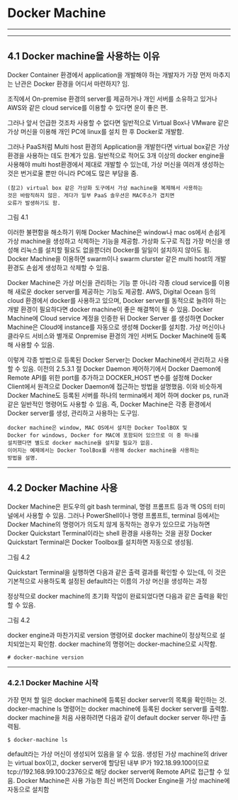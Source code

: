 # Docker Machine
---
---

## 4.1 Docker machine을 사용하는 이유

Docker Container 환경에서 application을 개발해야 하는 개발자가 가장 먼저 마추지는
난관은 Docker 환경을 어디서 마련하지? 임.

조직에서 On-premise 환경의 server를 제공하거나 개인 서버를 소유하고 있거나
AWS와 같은 cloud service를 이용할 수 있다면 운이 좋은 편.

그러나 앞서 언급한 것조차 사용할 수 없다면 일반적으로 Virtual Box나 VMware 같은
가상 머신을 이용해 개인 PC에 linux를 설치 한 후 Docker로 개발함.


그러나 PaaS처럼 Multi host 환경의 Application을 개발한다면 virtual box같은 가상
환경을 사용하는 데도 한계가 있음. 일반적으로 적어도 3개 이상의 docker engine을 
사용해야 multi host환경에서 제대로 개발할 수 있는데, 가상 머신을
여러개 생성하는 것은 번거로울 뿐만 아니라 PC에도 많은 부담을 줌.


```
(참고) virtual box 같은 가상화 도구에서 가상 machine을 복제해서 사용하는
것은 바람직하지 않은. 게다가 일부 PaaS 솔우션은 MAC주소가 겹치면
오류가 발생하기도 함.
```

그림 4.1

이러한 불편함을 해소하기 위해 Docker Machine은 window나 mac os에서 손쉽게
가상 machine을 생성하고 삭제하는 기능을 제공함. 가상화 도구로 직접 가장 머신을 생성해
리눅스를 설치할 필요도 없을뿐더러 Docker를 일일이 설치하지 않아도 됨.
Docker Machine을 이용하면 swarm이나 swarm clurster 같은 multi host의 개발환경도
손쉽게 생성하고 삭제할 수 있음.

Docker Machine은 가상 머신을 관리하는 기능 뿐 아니라 각종 cloud service를 이용해
새로운 docker server를 제공하는 기능도 제공함.
AWS, Digital Ocean 등의 cloud 환경에서 docker를 사용하고 있으며,
Docker server를 동적으로 늘려야 하는 개발 환경이 필요하다면 docker machine이 좋은
해결책이 될 수 있음. Docker Machine에 Cloud service 계정을 인증한 뒤 Docker Server
를 생성하면 Docker Machine은 Cloud에 instance를 자동으로 생성해 Docker를 설치함.
가상 머신이나 클라우드 서비스와 별개로 Onpremise 환경의 개인 서버도 Docker Machine에 
등록해 사용할 수 있음.


이렇게 각종 방법으로 등록된 Docker Server는 Docker Machine에서 관리하고 사용할 수 있음.
이전의 2.5.3.1 절 Docker Daemon 제어하기에서 Docker Daemon에 Remote API를 위한 port를
추가하고 DOCKER_HOST 변수를 설정해 Docker Client에서 원격으로 Docker Daemon에 접근하는
방법을 설명했음. 이와 비슷하게 Docker Machine도 등록된 서버를 하나의 termina에서 제어
하며 docker ps, run과 같은 일반적인 명령어도 사용할 수 있음. 즉, Docker Machine은 각종
환경에서 Docker server를 생성, 관리하고 사용하는 도구임.


```
docker machine은 window, MAC OS에서 설치한 Docker ToolBOX 및
Docker for windows, Docker for MAC에 포함되어 있으므로 이 중 하나를
설치했다면 별도로 docker machine을 설치할 필요가 없음.
이어지는 예제에서는 Docker ToolBox를 사용해 docker machine을 사용하는
방법을 설명.
```

---
## 4.2 Docker Machine 사용

Docker Machine은 윈도우의 git bash terminal, 명령 프롬프트 등과 맥 OS의 터미널에서
사용할 수 있음. 그러나 PowerShell이나 명령 프롬프트, terminal 등에서는
Docker Machine의 명령어가 의도치 않게 동작하는 경우가 있으므로 가능하면
Docker Quickstart Terminal이라는 shell 환경을 사용하는 것을 권장
Docker Quickstart Terminal은 Docker Toolbox를 설치하면 자동으로 생성됨.


그림 4.2

Quickstart Terminal을 실행하면 다음과 같은 출력 결과를 확인할 수 있는데, 
이 것은 기본적으로 사용하도록 설정된 default라는 이름의 가상 머신을 생성하는 과정

정상적으로 docker machine의 초기화 작업이 완료되었다면 다음과 같은 출력을 확인할 수 있음.

그림 4.2

docker engine과 마찬가지로 version 명령어로 docker machine이 정상적으로 설치되었는지 확인함.
docker machine의 명령어는 docker-machine으로 시작함.

```
# docker-machine version
```

---

### 4.2.1 Docker Machine 시작

가장 먼저 할 일은 docker machine에 등록된 docker server의 목록을 확인하는 것.
docker-machine ls 명령어는 docker machine에 등록된 docker server를 출력함.
docker machine을 처음 사용하려면 다음과 같이 default docker server 하나만 출력됨.

```
$ docker-machine ls
```

default라는 가상 머신이 생성되어 있음을 알 수 있음. 생성된 가상 machine의 driver는 
virtual box이고, docker server에 할당된 내부 IP가 192.18.99.100이므로
tcp://192.168.99.100:2376으로 해당 docker server에 Remote API로 접근할 수 있음.
Docker Machine은 사용 가능한 최신 버전의 Docker Engine을 가상 machine에 자동으로
설치함

